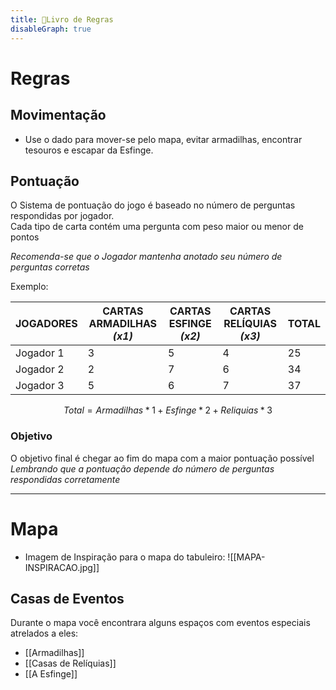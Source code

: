 ```yaml
---
title: 📖Livro de Regras
disableGraph: true
---
```

# Regras

## Movimentação
- Use o dado para mover-se pelo mapa, evitar armadilhas, encontrar tesouros e escapar da Esfinge.
## Pontuação

O Sistema de pontuação do jogo é baseado no número de perguntas respondidas por jogador.  
Cada tipo de carta contém uma pergunta com peso maior ou menor de pontos  

_Recomenda-se que o Jogador mantenha anotado seu número de perguntas corretas_

Exemplo:  

| JOGADORES<br> | CARTAS ARMADILHAS<br>_(x1)_ | CARTAS ESFINGE<br>_(x2)_ | CARTAS RELÍQUIAS<br>_(x3)_ | TOTAL |
| ------------- | --------------------------- | ------------------------ | -------------------------- | ----- |
| Jogador 1     | 3                           | 5                        | 4                          | 25    |
| Jogador 2     | 2                           | 7                        | 6                          | 34    |
| Jogador 3     | 5                           | 6                        | 7                          | 37    |

$$
Total = Armadilhas * 1 + Esfinge * 2 + Reliquias * 3
$$
### Objetivo
O objetivo final é chegar ao fim do mapa com a maior pontuação possível  
_Lembrando que a pontuação depende do número de perguntas respondidas corretamente_  

---
# Mapa
- Imagem de Inspiração para o mapa do tabuleiro:
  ![[MAPA-INSPIRACAO.jpg]]
## Casas de Eventos
Durante o mapa você encontrara alguns espaços com eventos especiais atrelados a eles:
- [[Armadilhas]]
- [[Casas de Relíquias]]
- [[A Esfinge]]